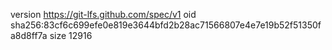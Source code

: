 version https://git-lfs.github.com/spec/v1
oid sha256:83cf6c699efe0e819e3644bfd2b28ac71566807e4e7e19b52f51350fa8d8ff7a
size 12916

